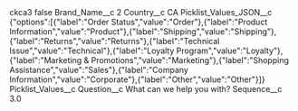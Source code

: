 <?xml version="1.0" encoding="UTF-8"?>
<CustomMetadata xmlns="http://soap.sforce.com/2006/04/metadata" xmlns:xsi="http://www.w3.org/2001/XMLSchema-instance" xmlns:xsd="http://www.w3.org/2001/XMLSchema">
    <label>ckca3</label>
    <protected>false</protected>
    <values>
        <field>Brand_Name__c</field>
        <value xsi:type="xsd:string">2</value>
    </values>
    <values>
        <field>Country__c</field>
        <value xsi:type="xsd:string">CA</value>
    </values>
    <values>
        <field>Picklist_Values_JSON__c</field>
        <value xsi:type="xsd:string">{&quot;options&quot;:[{&quot;label&quot;:&quot;Order Status&quot;,&quot;value&quot;:&quot;Order&quot;},{&quot;label&quot;:&quot;Product Information&quot;,&quot;value&quot;:&quot;Product&quot;},{&quot;label&quot;:&quot;Shipping&quot;,&quot;value&quot;:&quot;Shipping&quot;},{&quot;label&quot;:&quot;Returns&quot;,&quot;value&quot;:&quot;Returns&quot;},{&quot;label&quot;:&quot;Technical Issue&quot;,&quot;value&quot;:&quot;Technical&quot;},{&quot;label&quot;:&quot;Loyalty Program&quot;,&quot;value&quot;:&quot;Loyalty&quot;},{&quot;label&quot;:&quot;Marketing &amp; Promotions&quot;,&quot;value&quot;:&quot;Marketing&quot;},{&quot;label&quot;:&quot;Shopping Assistance&quot;,&quot;value&quot;:&quot;Sales&quot;},{&quot;label&quot;:&quot;Company Information&quot;,&quot;value&quot;:&quot;Corporate&quot;},{&quot;label&quot;:&quot;Other&quot;,&quot;value&quot;:&quot;Other&quot;}]}</value>
    </values>
    <values>
        <field>Picklist_Values__c</field>
        <value xsi:nil="true"/>
    </values>
    <values>
        <field>Question__c</field>
        <value xsi:type="xsd:string">What can we help you with?</value>
    </values>
    <values>
        <field>Sequence__c</field>
        <value xsi:type="xsd:double">3.0</value>
    </values>
</CustomMetadata>
